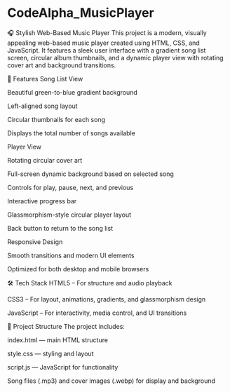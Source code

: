 # CodeAlpha_MusicPlayer
🎧 Stylish Web-Based Music Player
This project is a modern, visually appealing web-based music player created using HTML, CSS, and JavaScript. It features a sleek user interface with a gradient song list screen, circular album thumbnails, and a dynamic player view with rotating cover art and background transitions.

🚀 Features
Song List View

Beautiful green-to-blue gradient background

Left-aligned song layout

Circular thumbnails for each song

Displays the total number of songs available

Player View

Rotating circular cover art

Full-screen dynamic background based on selected song

Controls for play, pause, next, and previous

Interactive progress bar

Glassmorphism-style circular player layout

Back button to return to the song list

Responsive Design

Smooth transitions and modern UI elements

Optimized for both desktop and mobile browsers

🛠️ Tech Stack
HTML5 – For structure and audio playback

CSS3 – For layout, animations, gradients, and glassmorphism design

JavaScript – For interactivity, media control, and UI transitions

📁 Project Structure
The project includes:

index.html — main HTML structure

style.css — styling and layout

script.js — JavaScript for functionality

Song files (.mp3) and cover images (.webp) for display and background      
